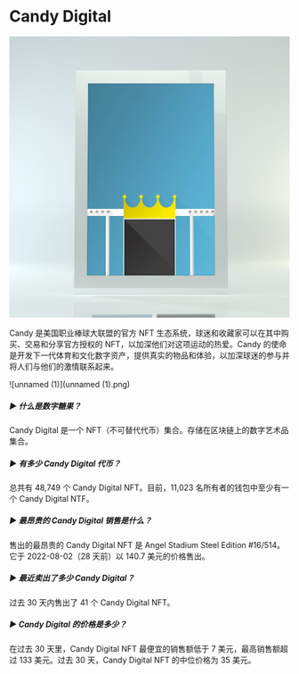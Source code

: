 # Candy Digital

![unnamed](unnamed.png)

Candy 是美国职业棒球大联盟的官方 NFT 生态系统，球迷和收藏家可以在其中购买、交易和分享官方授权的 NFT，以加深他们对这项运动的热爱。Candy 的使命是开发下一代体育和文化数字资产，提供真实的物品和体验，以加深球迷的参与并将人们与他们的激情联系起来。

![unnamed (1)](unnamed (1).png)

##### ▶ 什么是数字糖果？

Candy Digital 是一个 NFT（不可替代代币）集合。存储在区块链上的数字艺术品集合。

##### ▶ 有多少 Candy Digital 代币？

总共有 48,749 个 Candy Digital NFT。目前，11,023 名所有者的钱包中至少有一个 Candy Digital NTF。

##### ▶ 最昂贵的 Candy Digital 销售是什么？

售出的最昂贵的 Candy Digital NFT 是 Angel Stadium Steel Edition #16/514。它于 2022-08-02（28 天前）以 140.7 美元的价格售出。

##### ▶ 最近卖出了多少 Candy Digital？

过去 30 天内售出了 41 个 Candy Digital NFT。

##### ▶ Candy Digital 的价格是多少？

在过去 30 天里，Candy Digital NFT 最便宜的销售额低于 7 美元，最高销售额超过 133 美元。过去 30 天，Candy Digital NFT 的中位价格为 35 美元。
